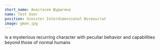 ```yaml
---
short_name: Анастасия Шурыгина
name: Test User
position: Sinister Interdimensional Bureaucrat
image: gman.jpg
---
```


is a mysterious recurring character with peculiar behavior and capabilities beyond those of normal humans